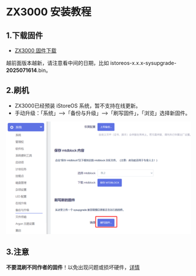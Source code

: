 # ZX3000 安装教程

## 1.下载固件

* [ZX3000 固件下载](https://site.istoreos.com/firmware/download?devicename=zx3000&firmware=iStoreOS)

越前面版本越新，请注意看中间的日期，比如 istoreos-x.x.x-sysupgrade-**2025071614**.bin。

## 2.刷机
* ZX3000已经预装 iStoreOS 系统，暂不支持在线更新。
* 手动升级：「系统」—>「备份与升级」—>「刷写固件」，「浏览」选择新固件。

![install.png](./install/easepi/1.png)

## 3.注意
**不要混刷不同作者的固件**！以免出现问题或损坏硬件，[详情](https://github.com/istoreos/istoreos/issues/1012)